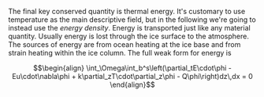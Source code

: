 <!--
.. title: Energy
.. slug: physics-energy
.. date: 2021-08-27 15:49:57 UTC-07:00
.. tags: mathjax
.. category:
.. link:
.. description:
.. type: text
.. hidetitle: True
-->

The final key conserved quantity is thermal energy.
It's customary to use temperature as the main descriptive field, but in the following we're going to instead use the *energy density*.
Energy is transported just like any material quantity.
Usually energy is lost through the ice surface to the atmosphere.
The sources of energy are from ocean heating at the ice base and from strain heating within the ice column.
The full weak form for energy is

$$\begin{align}
\int_\Omega\int_b^s\left(\partial_tE\cdot\phi - Eu\cdot\nabla\phi + k\partial_zT\cdot\partial_z\phi - Q\phi\right)dz\,dx = 0
\end{align}$$
